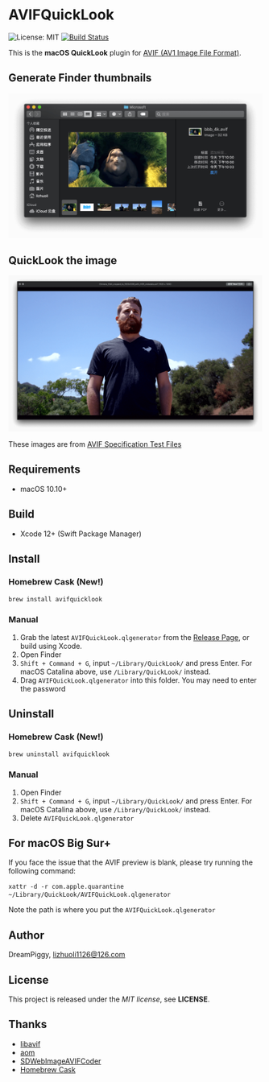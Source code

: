 # AVIFQuickLook

![License: MIT](https://img.shields.io/badge/license-MIT-blue.svg?style=flat) [![Build Status](https://travis-ci.org/dreampiggy/AVIFQuickLook.svg?branch=master)](https://travis-ci.org/dreampiggy/AVIFQuickLook) 

This is the **macOS QuickLook** plugin for [AVIF (AV1 Image File Format)](https://aomediacodec.github.io/av1-avif/).

## Generate Finder thumbnails

![](https://raw.githubusercontent.com/dreampiggy/AVIFQuickLook/master/Screenshot/Thumbnails.png)

## QuickLook the image

![](https://raw.githubusercontent.com/dreampiggy/AVIFQuickLook/master/Screenshot/Preview.png)

These images are from [AVIF Specification Test Files](https://github.com/AOMediaCodec/av1-avif/blob/master/testFiles/)

## Requirements

+ macOS 10.10+

## Build

+ Xcode 12+ (Swift Package Manager)

## Install

### Homebrew Cask (New!)

```
brew install avifquicklook
```

### Manual

1. Grab the latest `AVIFQuickLook.qlgenerator` from the [Release Page](https://github.com/dreampiggy/AVIFQuickLook/releases/latest), or build using Xcode.
2. Open Finder
3. `Shift + Command + G`, input `~/Library/QuickLook/` and press Enter. For macOS Catalina above, use `/Library/QuickLook/` instead.
4. Drag `AVIFQuickLook.qlgenerator` into this folder. You may need to enter the password

## Uninstall

### Homebrew Cask (New!)

```
brew uninstall avifquicklook
```

### Manual

1. Open Finder
2. `Shift + Command + G`, input `~/Library/QuickLook/` and press Enter. For macOS Catalina above, use `/Library/QuickLook/` instead.
3. Delete `AVIFQuickLook.qlgenerator`

## For macOS Big Sur+

If you face the issue that the AVIF preview is blank, please try running the following command:

```
xattr -d -r com.apple.quarantine ~/Library/QuickLook/AVIFQuickLook.qlgenerator
```

Note the path is where you put the `AVIFQuickLook.qlgenerator`

## Author

DreamPiggy, lizhuoli1126@126.com

## License

This project is released under the *MIT license*, see **LICENSE**.

## Thanks

+ [libavif](https://github.com/AOMediaCodec/libavif)
+ [aom](https://aomedia.googlesource.com/aom/)
+ [SDWebImageAVIFCoder](https://github.com/SDWebImage/SDWebImageAVIFCoder)
+ [Homebrew Cask](https://github.com/Homebrew/homebrew-cask)

